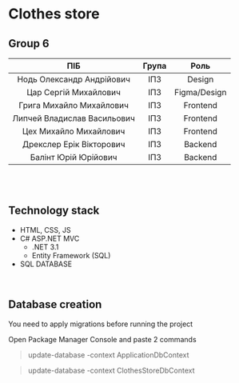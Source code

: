 # Clothes store
## Group 6
| ПІБ | Група | Роль |
|:-----:|:-------:|:--------:|
|Нодь Олександр Андрійович|ІПЗ|Design|
|Цар Сергій Михайлович|ІПЗ|Figma/Design|
|Грига Михайло Михайлович|ІПЗ|Frontend|
|Липчей Владислав Васильович|ІПЗ|Frontend|
|Цех Михайло Михайлович|ІПЗ|Frontend|
|Дрекслер Ерік Вікторович|ІПЗ|Backend|
|Балінт Юрій Юрійович|ІПЗ|Backend|

<br>
<br>

## Technology stack
- HTML, CSS, JS
- C# ASP.NET MVC
    - .NET 3.1
    - Entity Framework (SQL)
- SQL DATABASE

<br>

## Database creation
You need to apply migrations before running the project

Open Package Manager Console and paste 2 commands

> update-database -context ApplicationDbContext

> update-database -context ClothesStoreDbContext
